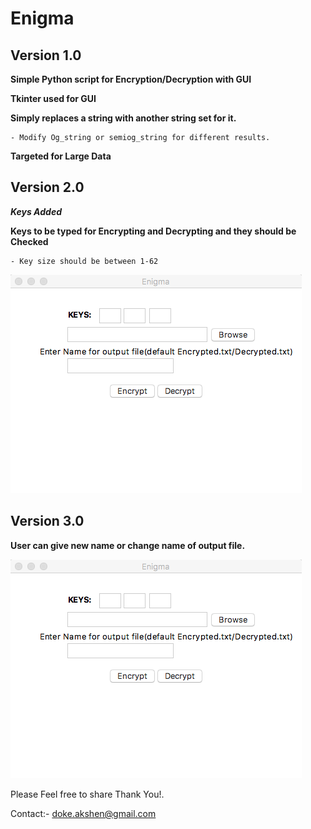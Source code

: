 # Enigma


## Version 1.0
**Simple Python script for Encryption/Decryption with GUI**

**Tkinter used for GUI**

**Simply replaces a string with another string set for it.**

	- Modify Og_string or semiog_string for different results.

**Targeted for Large Data**


## Version 2.0
**_Keys Added_**

**Keys to be typed for Encrypting and Decrypting and they should be Checked**

	- Key size should be between 1-62



![ENIGMA](https://raw.githubusercontent.com/Akshen/Enigma/master/IMG.png)


## Version 3.0
**User can give new name or change name of output file.**

![ENIGMA](https://raw.githubusercontent.com/Akshen/Enigma/master/IMG.png)

Please Feel free to share Thank You!.

Contact:- doke.akshen@gmail.com

